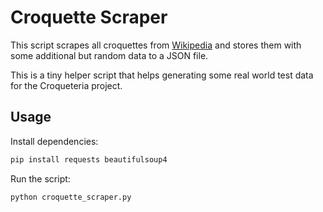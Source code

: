# Croquette Scraper

This script scrapes all croquettes from [Wikipedia](https://en.wikipedia.org/wiki/Croquette) and stores them with some additional but random data to a JSON file.

This is a tiny helper script that helps generating some real world test data for the Croqueteria project.

## Usage

Install dependencies:

```bash
pip install requests beautifulsoup4
```

Run the script:

```bash
python croquette_scraper.py
```
